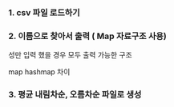 ### 1. csv 파일 로드하기



### 2. 이름으로 찾아서 출력 ( Map 자료구조 사용)
성만 입력 했을 경우 모두 출력 가능한 구조

map hashmap 차이

### 3. 평균 내림차순, 오름차순 파일로 생성
